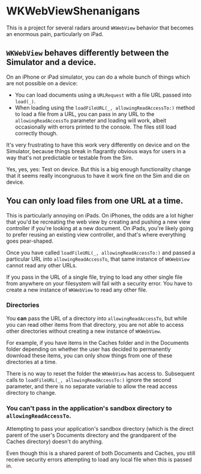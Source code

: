 #  WKWebViewShenanigans

This is a project for several radars around `WKWebView` behavior that becomes an enormous pain, particularly on iPad. 

## `WKWebView` behaves differently between the Simulator and a device. 

On an iPhone or iPad simulator, you can do a whole bunch of things which are not possible on a device: 

- You can load documents using a `URLRequest` with a file URL passed into `load(_)`. 
- When loading using the `loadFileURL(_, allowingReadAccessTo:)` method to load a file from a URL,  you can pass in any URL to the `allowingReadAccessTo` parameter and loading will work, albeit occasionally with errors printed to the console. The files still load correctly though.

It's very frustrating to have this work very differently on device and on the Simulator, because things break in flagrantly obvious ways for users in a way that's not predictable or testable from the Sim.

Yes, yes, yes: Test on device. But this is a big enough functionality change that it seems really incongruous to have it work fine on the Sim and die on device.

## You can only load files from one URL at a time. 

This is particularly annoying on iPads. On iPhones, the odds are a lot higher that you'd be recreating the web view by creating and pushing a new view controller if you're looking at a new document. On iPads, you're likely going to prefer reusing an existing view controller, and that's where everything goes pear-shaped.

Once you have called `loadFileURL(_, allowingReadAccessTo:)` and passed a particular URL into `allowingReadAccessTo`, that same instance of `WKWebView` cannot read any other URLs.

If you pass in the URL of a single file, trying to load any other single file from anywhere on your filesystem will fail with a security error. You have to create a new instance of `WKWebView` to read any other file. 

### Directories

You **can** pass the URL of a directory into `allowingReadAccessTo`, but while you can read other items from that directory, you are not able to access other directories without creating a new instance of `WKWebView`.

For example, if you have items in the Caches folder and in the Documents folder depending on whether the user has decided to permanently download these items, you can only show things from one of these directories at a time. 

There is no way to reset the folder the `WKWebView` has access to. Subsequent calls to `loadFileURL(_, allowingReadAccessTo:)` ignore the second parameter, and there is no separate variable to allow the read access directory to change.

### You can't pass in the application's sandbox directory to `allowingReadAccessTo`. 

Attempting to pass your application's sandbox directory (which is the direct parent of the user's Documents directory and the grandparent of the Caches directory) doesn't do anything. 

Even though this is a shared parent of both  Documents and Caches, you still receive security errors attempting to load any local file when this is passed in.

